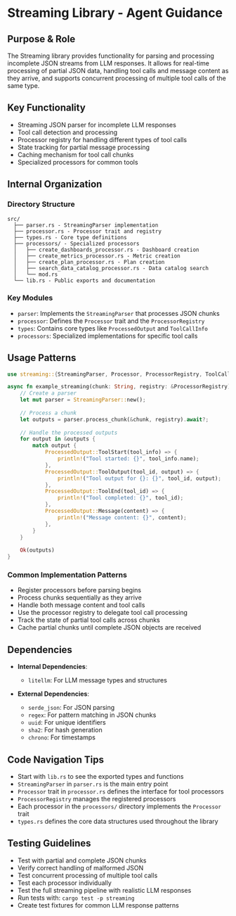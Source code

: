 # Streaming Library - Agent Guidance

## Purpose & Role

The Streaming library provides functionality for parsing and processing incomplete JSON streams from LLM responses. It allows for real-time processing of partial JSON data, handling tool calls and message content as they arrive, and supports concurrent processing of multiple tool calls of the same type.

## Key Functionality

- Streaming JSON parser for incomplete LLM responses
- Tool call detection and processing
- Processor registry for handling different types of tool calls
- State tracking for partial message processing
- Caching mechanism for tool call chunks
- Specialized processors for common tools

## Internal Organization

### Directory Structure

```
src/
  ├── parser.rs - StreamingParser implementation
  ├── processor.rs - Processor trait and registry
  ├── types.rs - Core type definitions
  ├── processors/ - Specialized processors
  │   ├── create_dashboards_processor.rs - Dashboard creation
  │   ├── create_metrics_processor.rs - Metric creation
  │   ├── create_plan_processor.rs - Plan creation
  │   ├── search_data_catalog_processor.rs - Data catalog search
  │   └── mod.rs
  └── lib.rs - Public exports and documentation
```

### Key Modules

- `parser`: Implements the `StreamingParser` that processes JSON chunks
- `processor`: Defines the `Processor` trait and the `ProcessorRegistry`
- `types`: Contains core types like `ProcessedOutput` and `ToolCallInfo`
- `processors`: Specialized implementations for specific tool calls

## Usage Patterns

```rust
use streaming::{StreamingParser, Processor, ProcessorRegistry, ToolCallInfo, ProcessedOutput};

async fn example_streaming(chunk: String, registry: &ProcessorRegistry) -> Result<Vec<ProcessedOutput>, anyhow::Error> {
    // Create a parser
    let mut parser = StreamingParser::new();
    
    // Process a chunk
    let outputs = parser.process_chunk(&chunk, registry).await?;
    
    // Handle the processed outputs
    for output in &outputs {
        match output {
            ProcessedOutput::ToolStart(tool_info) => {
                println!("Tool started: {}", tool_info.name);
            },
            ProcessedOutput::ToolOutput(tool_id, output) => {
                println!("Tool output for {}: {}", tool_id, output);
            },
            ProcessedOutput::ToolEnd(tool_id) => {
                println!("Tool completed: {}", tool_id);
            },
            ProcessedOutput::Message(content) => {
                println!("Message content: {}", content);
            },
        }
    }
    
    Ok(outputs)
}
```

### Common Implementation Patterns

- Register processors before parsing begins
- Process chunks sequentially as they arrive
- Handle both message content and tool calls
- Use the processor registry to delegate tool call processing
- Track the state of partial tool calls across chunks
- Cache partial chunks until complete JSON objects are received

## Dependencies

- **Internal Dependencies**:
  - `litellm`: For LLM message types and structures

- **External Dependencies**:
  - `serde_json`: For JSON parsing
  - `regex`: For pattern matching in JSON chunks
  - `uuid`: For unique identifiers
  - `sha2`: For hash generation
  - `chrono`: For timestamps

## Code Navigation Tips

- Start with `lib.rs` to see the exported types and functions
- `StreamingParser` in `parser.rs` is the main entry point
- `Processor` trait in `processor.rs` defines the interface for tool processors
- `ProcessorRegistry` manages the registered processors
- Each processor in the `processors/` directory implements the `Processor` trait
- `types.rs` defines the core data structures used throughout the library

## Testing Guidelines

- Test with partial and complete JSON chunks
- Verify correct handling of malformed JSON
- Test concurrent processing of multiple tool calls
- Test each processor individually
- Test the full streaming pipeline with realistic LLM responses
- Run tests with: `cargo test -p streaming`
- Create test fixtures for common LLM response patterns